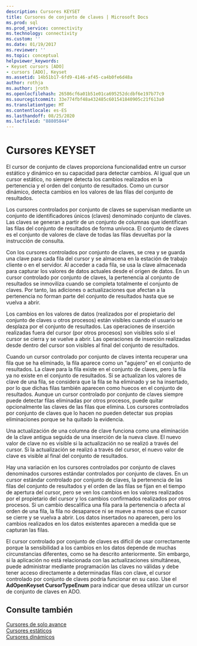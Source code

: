 ```yaml
---
description: Cursores KEYSET
title: Cursores de conjunto de claves | Microsoft Docs
ms.prod: sql
ms.prod_service: connectivity
ms.technology: connectivity
ms.custom: ''
ms.date: 01/19/2017
ms.reviewer: ''
ms.topic: conceptual
helpviewer_keywords:
- Keyset cursors [ADO]
- cursors [ADO], Keyset
ms.assetid: 14b51b17-6fd9-4146-af45-ca4b0fe6d48a
author: rothja
ms.author: jroth
ms.openlocfilehash: 26586cf6a01b51e01ca695252dcdbf6e197b77c9
ms.sourcegitcommit: 33e774fbf48a432485c601541840905c21f613a0
ms.translationtype: MT
ms.contentlocale: es-ES
ms.lasthandoff: 08/25/2020
ms.locfileid: "88805844"
---
```

# <a name="keyset-cursors"></a>Cursores KEYSET
El cursor de conjunto de claves proporciona funcionalidad entre un cursor estático y dinámico en su capacidad para detectar cambios. Al igual que un cursor estático, no siempre detecta los cambios realizados en la pertenencia y el orden del conjunto de resultados. Como un cursor dinámico, detecta cambios en los valores de las filas del conjunto de resultados.  
  
 Los cursores controlados por conjunto de claves se supervisan mediante un conjunto de identificadores únicos (claves) denominado conjunto de claves. Las claves se generan a partir de un conjunto de columnas que identifican las filas del conjunto de resultados de forma unívoca. El conjunto de claves es el conjunto de valores de clave de todas las filas devueltas por la instrucción de consulta.  
  
 Con los cursores controlados por conjunto de claves, se crea y se guarda una clave para cada fila del cursor y se almacena en la estación de trabajo cliente o en el servidor. Al acceder a cada fila, se usa la clave almacenada para capturar los valores de datos actuales desde el origen de datos. En un cursor controlado por conjunto de claves, la pertenencia al conjunto de resultados se inmoviliza cuando se completa totalmente el conjunto de claves. Por tanto, las adiciones o actualizaciones que afectan a la pertenencia no forman parte del conjunto de resultados hasta que se vuelva a abrir.  
  
 Los cambios en los valores de datos (realizados por el propietario del conjunto de claves u otros procesos) están visibles cuando el usuario se desplaza por el conjunto de resultados. Las operaciones de inserción realizadas fuera del cursor (por otros procesos) son visibles solo si el cursor se cierra y se vuelve a abrir. Las operaciones de inserción realizadas desde dentro del cursor son visibles al final del conjunto de resultados.  
  
 Cuando un cursor controlado por conjunto de claves intenta recuperar una fila que se ha eliminado, la fila aparece como un "agujero" en el conjunto de resultados. La clave para la fila existe en el conjunto de claves, pero la fila ya no existe en el conjunto de resultados. Si se actualizan los valores de clave de una fila, se considera que la fila se ha eliminado y se ha insertado, por lo que dichas filas también aparecen como huecos en el conjunto de resultados. Aunque un cursor controlado por conjunto de claves siempre puede detectar filas eliminadas por otros procesos, puede quitar opcionalmente las claves de las filas que elimina. Los cursores controlados por conjunto de claves que lo hacen no pueden detectar sus propias eliminaciones porque se ha quitado la evidencia.  
  
 Una actualización de una columna de clave funciona como una eliminación de la clave antigua seguida de una inserción de la nueva clave. El nuevo valor de clave no es visible si la actualización no se realizó a través del cursor. Si la actualización se realizó a través del cursor, el nuevo valor de clave es visible al final del conjunto de resultados.  
  
 Hay una variación en los cursores controlados por conjunto de claves denominados cursores estándar controlados por conjunto de claves. En un cursor estándar controlado por conjunto de claves, la pertenencia de las filas del conjunto de resultados y el orden de las filas se fijan en el tiempo de apertura del cursor, pero se ven los cambios en los valores realizados por el propietario del cursor y los cambios confirmados realizados por otros procesos. Si un cambio descalifica una fila para la pertenencia o afecta al orden de una fila, la fila no desaparece ni se mueve a menos que el cursor se cierre y se vuelva a abrir. Los datos insertados no aparecen, pero los cambios realizados en los datos existentes aparecen a medida que se capturan las filas.  
  
 El cursor controlado por conjunto de claves es difícil de usar correctamente porque la sensibilidad a los cambios en los datos depende de muchas circunstancias diferentes, como se ha descrito anteriormente. Sin embargo, si la aplicación no está relacionada con las actualizaciones simultáneas, puede administrar mediante programación las claves no válidas y debe tener acceso directamente a determinadas filas con clave, el cursor controlado por conjunto de claves podría funcionar en su caso. Use el **AdOpenKeyset CursorTypeEnum** para indicar que desea utilizar un cursor de conjunto de claves en ADO.  
  
## <a name="see-also"></a>Consulte también  
 [Cursores de solo avance](./forward-only-cursors.md)   
 [Cursores estáticos](./static-cursors.md)   
 [Cursores dinámicos](./dynamic-cursors.md)